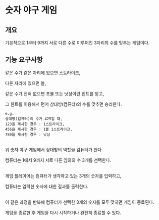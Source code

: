 
# 숫자 야구 게임

## 개요

기본적으로 1부터 9까지 서로 다른 수로 이루어진 3자리의 수를 맞추는 게임이다.

## 기능 요구사항

같은 수가 같은 자리에 있으면 스트라이크,

다른 자리에 있으면 볼,

같은 수가 전혀 없으면 포볼 또는 낫싱이란 힌트를 얻고,

그 힌트를 이용해서 먼저 상대방(컴퓨터)의 수를 맞추면 승리한다.


    e.g.
    상대방(컴퓨터)의 수가 425일 때,
    123을 제시한 경우 : 1스트라이크,
    456을 제시한 경우 : 1볼 1스트라이크,
    789를 제시한 경우 : 낫싱

<br>
위 숫자 야구 게임에서 상대방의 역할을 컴퓨터가 한다.

컴퓨터는 1에서 9까지 서로 다른 임의의 수 3개를 선택한다.

<br>
게임 플레이어는 컴퓨터가 생각하고 있는 3개의 숫자를 입력하고,

컴퓨터는 입력한 숫자에 대한 결과를 출력한다.

<br>
이 같은 과정을 반복해 컴퓨터가 선택한 3개의 숫자를 모두 맞히면 게임이 종료된다.

게임을 종료한 후 게임을 다시 시작하거나 완전히 종료할 수 있다.
